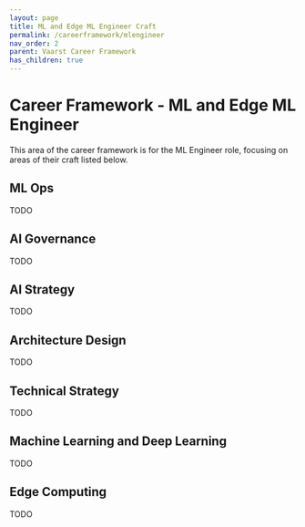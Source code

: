 ```yaml
---
layout: page
title: ML and Edge ML Engineer Craft
permalink: /careerframework/mlengineer
nav_order: 2
parent: Vaarst Career Framework
has_children: true
---
```


# Career Framework - ML and Edge ML Engineer

This area of the career framework is for the ML Engineer role, focusing on areas of their craft listed below.

## ML Ops
TODO

## AI Governance
TODO

## AI Strategy
TODO

## Architecture Design
TODO

## Technical Strategy
TODO

## Machine Learning and Deep Learning
TODO

## Edge Computing
TODO
